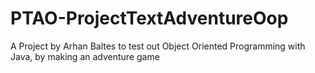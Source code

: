 # PTAO-ProjectTextAdventureOop
A Project by Arhan Baltes to test out Object Oriented Programming with Java, by making an adventure game